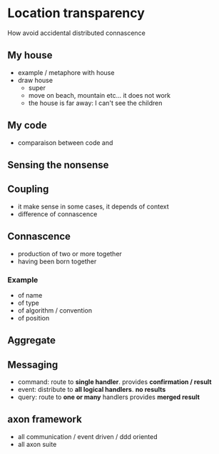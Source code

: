 # Location transparency

How avoid accidental distributed connascence

## My house
- example / metaphore with house
- draw house
  - super
  - move on beach, mountain etc... it does not work
  - the house is far away: I can't see the children

## My code
- comparaison between code and 

## Sensing the nonsense
## Coupling
- it make sense in some cases, it depends of context
- difference of connascence

## Connascence
- production of two or more together
- having been born together

### Example

- of name
- of type
- of algorithm / convention
- of position

## Aggregate

## Messaging
- command: route to **single handler**. provides **confirmation / result**
- event: distribute to **all logical handlers**. **no results**
- query: route to **one or many** handlers provides **merged result**

## axon framework

- all communication / event driven / ddd oriented
- all axon suite